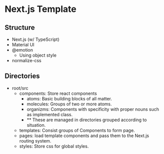 # Next.js Template

## Structure
- Next.js (w/ TypeScript)
- Material UI
- @emotion
  - Using object style
- normalize-css

## Directories

- root/src
  - components: Store react components
    - atoms: Basic building blocks of all matter.
    - molecules: Groups of two or more atoms.
    - organizms: Components with specificity with proper nouns such as implemented class.
    - ** These are managed in directories grouped according to situation.
  - templates: Consist groups of Components to form page.
  - pages: load template components and pass them to the Next.js routing system.
  - styles: Store css for global styles.

